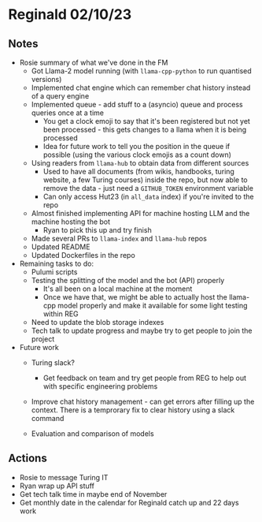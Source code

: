 # Reginald 02/10/23

## Notes
- Rosie summary of what we've done in the FM
    - Got Llama-2 model running (with `llama-cpp-python` to run quantised versions)
    - Implemented chat engine which can remember chat history instead of a query engine
    - Implemented queue - add stuff to a (asyncio) queue and process queries once at a time
        - You get a clock emoji to say that it's been registered but not yet been processed - this gets changes to a llama when it is being processed
        - Idea for future work to tell you the position in the queue if possible (using the various clock emojis as a count down)
    - Using readers from `llama-hub` to obtain data from different sources
        - Used to have all documents (from wikis, handbooks, turing website, a few Turing courses) inside the repo, but now able to remove the data - just need a `GITHUB_TOKEN` environment variable
        - Can only access Hut23 (in `all_data` index) if you're invited to the repo
    - Almost finished implementing API for machine hosting LLM and the machine hosting the bot
        - Ryan to pick this up and try finish
    - Made several PRs to `llama-index` and `llama-hub` repos
    - Updated README
    - Updated Dockerfiles in the repo
- Remaining tasks to do:
    - Pulumi scripts
    - Testing the splitting of the model and the bot (API) properly
        - It's all been on a local machine at the moment
        - Once we have that, we might be able to actually host the llama-cpp model properly and make it available for some light testing within REG
    - Need to update the blob storage indexes
    - Tech talk to update progress and maybe try to get people to join the project
- Future work
    - Turing slack?
        - Get feedback on team and try get people from REG to help out with specific engineering problems
    - Improve chat history management - can get errors after filling up the context. There is a temprorary fix to clear history using a slack command
    
    - Evaluation and comparison of models

## Actions
- Rosie to message Turing IT
- Ryan wrap up API stuff
- Get tech talk time in maybe end of November
- Get monthly date in the calendar for Reginald catch up and 22 days work

